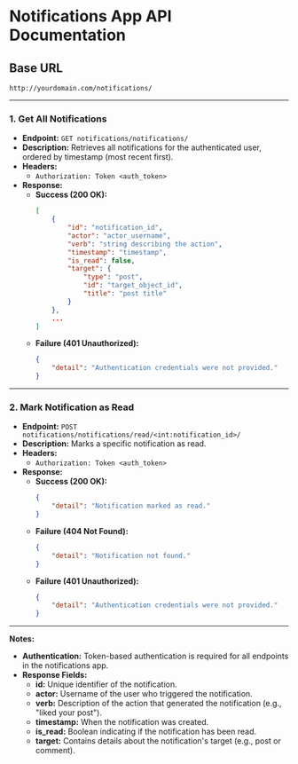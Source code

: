 # Notifications App API Documentation

## **Base URL**
```
http://yourdomain.com/notifications/
```

---

### 1. **Get All Notifications**

- **Endpoint:** `GET notifications/notifications/`
- **Description:** Retrieves all notifications for the authenticated user, ordered by timestamp (most recent first).
- **Headers:**  
    - `Authorization: Token <auth_token>`
- **Response:**
    - **Success (200 OK):**
        ```json
        [
            {
                "id": "notification_id",
                "actor": "actor_username",
                "verb": "string describing the action",
                "timestamp": "timestamp",
                "is_read": false,
                "target": {
                    "type": "post",
                    "id": "target_object_id",
                    "title": "post title"
                }
            },
            ...
        ]
        ```
    - **Failure (401 Unauthorized):**
        ```json
        {
            "detail": "Authentication credentials were not provided."
        }
        ```

---

### 2. **Mark Notification as Read**

- **Endpoint:** `POST notifications/notifications/read/<int:notification_id>/`
- **Description:** Marks a specific notification as read.
- **Headers:**  
    - `Authorization: Token <auth_token>`
- **Response:**
    - **Success (200 OK):**
        ```json
        {
            "detail": "Notification marked as read."
        }
        ```
    - **Failure (404 Not Found):**
        ```json
        {
            "detail": "Notification not found."
        }
        ```
    - **Failure (401 Unauthorized):**
        ```json
        {
            "detail": "Authentication credentials were not provided."
        }
        ```

---

**Notes:**
- **Authentication:** Token-based authentication is required for all endpoints in the notifications app.
- **Response Fields:**
    - **id:** Unique identifier of the notification.
    - **actor:** Username of the user who triggered the notification.
    - **verb:** Description of the action that generated the notification (e.g., "liked your post").
    - **timestamp:** When the notification was created.
    - **is_read:** Boolean indicating if the notification has been read.
    - **target:** Contains details about the notification's target (e.g., post or comment).